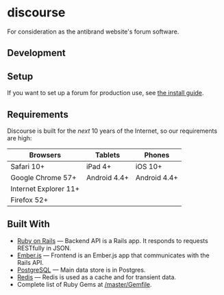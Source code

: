 # discourse

For consideration as the antibrand website's forum software.

## Development

## Setup

If you want to set up a forum for production use, see [the install guide](docs/INSTALL.md).

## Requirements

Discourse is built for the *next* 10 years of the Internet, so our requirements are high:

| Browsers              | Tablets      | Phones       |
| --------------------- | ------------ | ------------ |
| Safari 10+           | iPad 4+      | iOS 10+       |
| Google Chrome 57+     | Android 4.4+ | Android 4.4+ |
| Internet Explorer 11+ |              |              |
| Firefox 52+           |              |              |

## Built With

- [Ruby on Rails](https://github.com/rails/rails) &mdash; Backend API is a Rails app. It responds to requests RESTfully in JSON.
- [Ember.js](https://github.com/emberjs/ember.js) &mdash; Frontend is an Ember.js app that communicates with the Rails API.
- [PostgreSQL](https://www.postgresql.org/) &mdash; Main data store is in Postgres.
- [Redis](https://redis.io/) &mdash; Redis is used as a cache and for transient data.
- Complete list of Ruby Gems at [/master/Gemfile](https://github.com/antibrand/discourse/blob/master/Gemfile).
